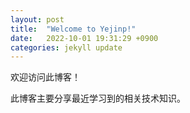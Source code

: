 ```yaml
---
layout: post
title:  "Welcome to Yejinp!"
date:   2022-10-01 19:31:29 +0900
categories: jekyll update
---
```


欢迎访问此博客！
 
此博客主要分享最近学习到的相关技术知识。
